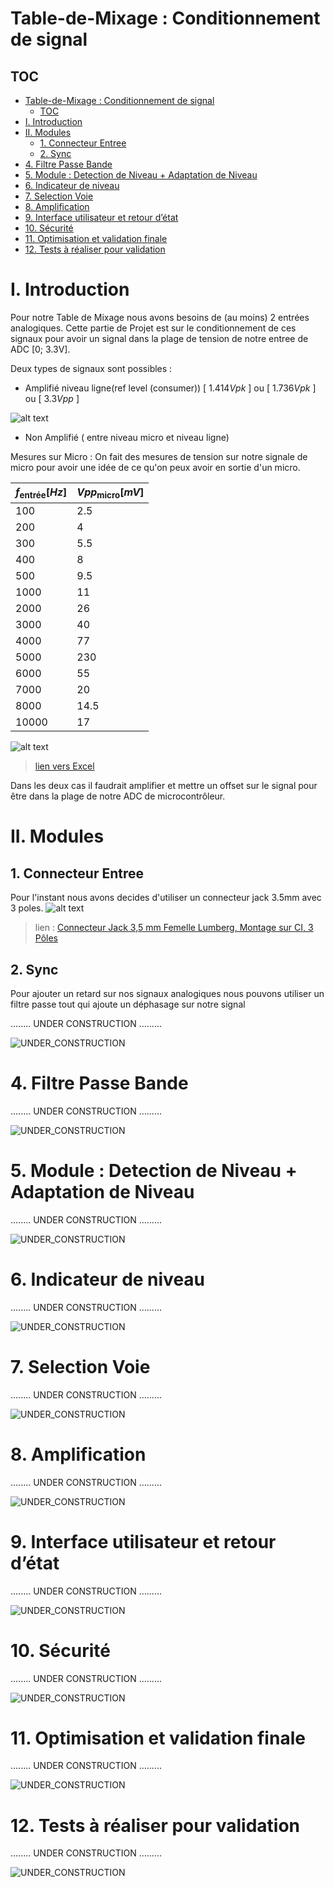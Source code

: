 # Table-de-Mixage :  Conditionnement de signal
<!--
  Use this for formatting the image : 
  <a href="url"><img src="image-3.png" align="center" height="50%" width="50%" ></a>
  
   -->

## TOC
- [Table-de-Mixage :  Conditionnement de signal](#table-de-mixage---conditionnement-de-signal)
  - [TOC](#toc)
- [I. Introduction](#i-introduction)
- [II. Modules](#ii-modules)
  - [1. Connecteur Entree](#1-connecteur-entree)
  - [2. Sync](#2-sync)
- [4. Filtre Passe Bande](#4-filtre-passe-bande)
- [5. Module : Detection de Niveau + Adaptation de Niveau](#5-module--detection-de-niveau--adaptation-de-niveau)
- [6. Indicateur de niveau](#6-indicateur-de-niveau)
- [7. Selection Voie](#7-selection-voie)
- [8. Amplification](#8-amplification)
- [9. Interface utilisateur et retour d’état](#9-interface-utilisateur-et-retour-détat)
- [10. Sécurité](#10-sécurité)
- [11. Optimisation et validation finale](#11-optimisation-et-validation-finale)
- [12. Tests à réaliser pour validation](#12-tests-à-réaliser-pour-validation)



# I. Introduction
Pour notre Table de Mixage nous avons besoins de (au moins) 2 entrées analogiques.
Cette partie de Projet est sur le conditionnement de ces signaux pour avoir un signal dans la plage de tension de notre entree de ADC [0; 3.3V].

Deux types de signaux sont possibles : 
- Amplifié niveau ligne(ref level (consumer)) [ $1.414 Vpk$ ] ou [ $1.736Vpk$ ] ou [ $3.3Vpp$ ]


![alt text](Images/LineLevel.png)

- Non Amplifié ( entre niveau micro et niveau ligne)

Mesures sur  Micro : 
On fait des mesures de tension sur notre  signale de micro pour avoir une idée de ce qu'on peux avoir en sortie d'un micro.



| $f_{\text{entrée}}[Hz]$ | $Vpp_{\text{micro}}[mV]$ |
| ----------------------- | ------------------------ |
| 100                     | 2.5                      |
| 200                     | 4                        |
| 300                     | 5.5                      |
| 400                     | 8                        |
| 500                     | 9.5                      |
| 1000                    | 11                       |
| 2000                    | 26                       |
| 3000                    | 40                       |
| 4000                    | 77                       |
| 5000                    | 230                      |
| 6000                    | 55                       |
| 7000                    | 20                       |
| 8000                    | 14.5                     |
| 10000                   | 17                       |

![alt text](Images/Micro_output.png)

> [lien vers Excel](https://1drv.ms/x/c/44e5248c228d5751/ETUEaSnJRSJNqgbVf3nIVEgBYADid3KxOARgrQHJ6OK-Tg?e=khQeDF)

Dans les deux cas il faudrait amplifier et mettre un offset sur le signal pour être dans la plage de notre ADC de microcontrôleur.


# II. Modules 


## 1. Connecteur Entree

Pour l'instant nous avons decides d'utiliser un connecteur jack 3.5mm avec 3 poles.
![alt text](Images/Connecteur_Jack_3-5mm.png)

> lien : [Connecteur Jack 3,5 mm Femelle Lumberg, Montage sur CI, 3 Pôles](https://fr.rs-online.com/web/p/connecteurs-jacks/9092238)



## 2. Sync


Pour ajouter un retard sur nos signaux analogiques nous pouvons utiliser un filtre passe tout qui ajoute un déphasage sur notre signal


........ UNDER CONSTRUCTION .........

![UNDER_CONSTRUCTION](Images/UnderConstruction.png)


# 4. Filtre Passe Bande


........ UNDER CONSTRUCTION .........

![UNDER_CONSTRUCTION](Images/UnderConstruction.png)


# 5. Module : Detection de Niveau + Adaptation de Niveau


........ UNDER CONSTRUCTION .........

![UNDER_CONSTRUCTION](Images/UnderConstruction.png)


# 6. Indicateur de niveau


........ UNDER CONSTRUCTION .........

![UNDER_CONSTRUCTION](Images/UnderConstruction.png)


# 7. Selection Voie


........ UNDER CONSTRUCTION .........

![UNDER_CONSTRUCTION](Images/UnderConstruction.png)


# 8. Amplification


........ UNDER CONSTRUCTION .........

![UNDER_CONSTRUCTION](Images/UnderConstruction.png)


# 9. Interface utilisateur et retour d’état
   

........ UNDER CONSTRUCTION .........

![UNDER_CONSTRUCTION](Images/UnderConstruction.png)


# 10. Sécurité 


........ UNDER CONSTRUCTION .........

![UNDER_CONSTRUCTION](Images/UnderConstruction.png)


#  11. Optimisation et validation finale



........ UNDER CONSTRUCTION .........

![UNDER_CONSTRUCTION](Images/UnderConstruction.png)

# 12. Tests à réaliser pour validation


........ UNDER CONSTRUCTION .........

![UNDER_CONSTRUCTION](Images/UnderConstruction.png)
